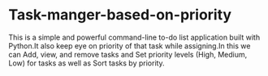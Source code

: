# Task-manger-based-on-priority
This is a simple and powerful command-line to-do list application built with Python.It also keep eye on priority of that task while assigning.In this we can Add, view, and remove tasks and Set priority levels (High, Medium, Low) for tasks as well as Sort tasks by priority.
